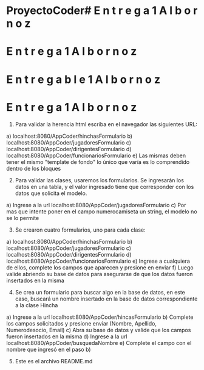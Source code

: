 # ProyectoCoder#   E n t r e g a 1 A l b o r n o z 
 
 #   E n t r e g a 1 A l b o r n o z 
 
 #   E n t r e g a b l e 1 A l b o r n o z 
 
 #   E n t r e g a 1 A l b o r n o z

1. Para validar la herencia html escriba en el navegador las siguientes URL:

a) localhost:8080/AppCoder/hinchasFormulario
b) localhost:8080/AppCoder/jugadoresFormulario
c) localhost:8080/AppCoder/dirigentesFormulario
d) localhost:8080/AppCoder/funcionariosFormulario
e) Las mismas deben tener el mismo "template de fondo" lo único que varía es lo comprendido dentro de los bloques

2. Para validar las clases, usaremos los formularios. Se ingresarán los datos en una tabla, y el valor ingresado tiene que corresponder con los datos que solicita el modelo.

a) Ingrese a la url localhost:8080/AppCoder/jugadoresFormulario
c) Por mas que intente poner en el campo numerocamiseta un string, el modelo no se lo permite

3. Se crearon cuatro formularios, uno para cada clase:

a) localhost:8080/AppCoder/hinchasFormulario
b) localhost:8080/AppCoder/jugadoresFormulario
c) localhost:8080/AppCoder/dirigentesFormulario
d) localhost:8080/AppCoder/funcionariosFormulario
e) Ingrese a cualquiera de ellos, complete los campos que aparecen y presione en enviar
f) Luego valide abriendo su base de datos para asegurarse de que los datos fueron insertados en la misma

4. Se crea un formulario para buscar algo en la base de datos, en este caso, buscará un nombre insertado en la base de datos correspondiente a la clase Hincha

a) Ingrese a la url localhost:8080/AppCoder/hincasFormulario
b) Complete los campos solicitados y presione enviar (Nombre, Apellido, Numerodesocio, Email)
c) Abra su base de datos y valide que los campos fueron insertados en la misma
d) Ingrese a la url localhost:8080/AppCoder/busquedaNombre
e) Complete el campo con el nombre que ingresó en el paso b)

5. Este es el archivo README.md 
 
 